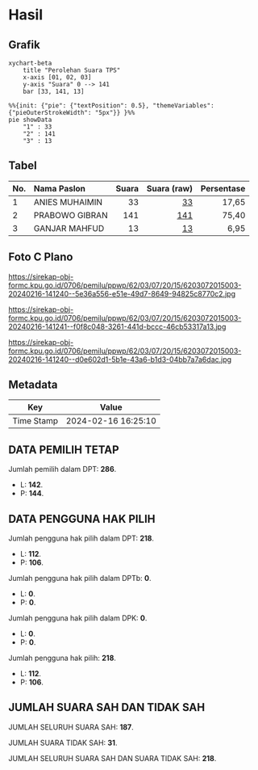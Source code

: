 # Hasil

## Grafik

```mermaid
xychart-beta
    title "Perolehan Suara TPS"
    x-axis [01, 02, 03]
    y-axis "Suara" 0 --> 141
    bar [33, 141, 13]
```

```mermaid
%%{init: {"pie": {"textPosition": 0.5}, "themeVariables": {"pieOuterStrokeWidth": "5px"}} }%%
pie showData
    "1" : 33
    "2" : 141
    "3" : 13
```

## Tabel

| No. | Nama Paslon    | Suara | Suara (raw) | Persentase |
|:--- |:-------------- | -----:| -----------:| ----------:|
| 1   | ANIES MUHAIMIN | 33    | [33][p-1]   | 17,65      |
| 2   | PRABOWO GIBRAN | 141   | [141][p-2]  | 75,40      |
| 3   | GANJAR MAHFUD  | 13    | [13][p-3]   | 6,95       |


[p-1]: https://github.com/gigit-pemilu/pemilu-2024-62-kalimantan-tengah/blob/main/pilpres/hitung-suara/sub/62-kalimantan-tengah/sub/03-kapuas/sub/07-kapuas-murung/sub/2015-karya-bersama/sub/003-tps/sub/paslon-1.txt
[p-2]: https://github.com/gigit-pemilu/pemilu-2024-62-kalimantan-tengah/blob/main/pilpres/hitung-suara/sub/62-kalimantan-tengah/sub/03-kapuas/sub/07-kapuas-murung/sub/2015-karya-bersama/sub/003-tps/sub/paslon-2.txt
[p-3]: https://github.com/gigit-pemilu/pemilu-2024-62-kalimantan-tengah/blob/main/pilpres/hitung-suara/sub/62-kalimantan-tengah/sub/03-kapuas/sub/07-kapuas-murung/sub/2015-karya-bersama/sub/003-tps/sub/paslon-3.txt

## Foto C Plano

https://sirekap-obj-formc.kpu.go.id/0706/pemilu/ppwp/62/03/07/20/15/6203072015003-20240216-141240--5e36a556-e51e-49d7-8649-94825c8770c2.jpg

https://sirekap-obj-formc.kpu.go.id/0706/pemilu/ppwp/62/03/07/20/15/6203072015003-20240216-141241--f0f8c048-3261-441d-bccc-46cb53317a13.jpg

https://sirekap-obj-formc.kpu.go.id/0706/pemilu/ppwp/62/03/07/20/15/6203072015003-20240216-141240--d0e602d1-5b1e-43a6-b1d3-04bb7a7a6dac.jpg


## Metadata

| Key        | Value               |
| ---------- | ------------------- |
| Time Stamp | 2024-02-16 16:25:10 |


## DATA PEMILIH TETAP

Jumlah pemilih dalam DPT: **286**.
 * L: **142**.
 * P: **144**.

## DATA PENGGUNA HAK PILIH

Jumlah pengguna hak pilih dalam DPT: **218**.
 * L: **112**.
 * P: **106**.

Jumlah pengguna hak pilih dalam DPTb: **0**.
 * L: **0**.
 * P: **0**.

Jumlah pengguna hak pilih dalam DPK: **0**.
 * L: **0**.
 * P: **0**.

Jumlah pengguna hak pilih: **218**.
 * L: **112**.
 * P: **106**.

## JUMLAH SUARA SAH DAN TIDAK SAH

JUMLAH SELURUH SUARA SAH: **187**.

JUMLAH SUARA TIDAK SAH: **31**.

JUMLAH SELURUH SUARA SAH DAN SUARA TIDAK SAH: **218**.


